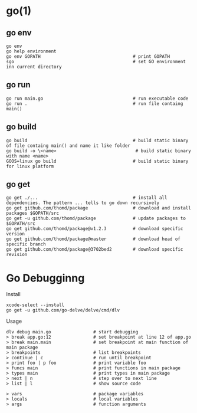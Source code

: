 
# go(1)

## go env

    go env
    go help environment
    go env GOPATH                                   # print GOPATH
    sgo                                             # set GO environment inn current directory

## go run

    go run main.go                                  # run executable code
    go run .                                        # run file containg main()

## go build

    go build                                        # build static binary of file containg main() and name it like folder
    go build -o \<name>                              # build static binary with name <name>
    GOOS=linux go build                             # build static binary for linux platform

## go get

    go get ./...                                    # install all dependencies. The pattern ... tells to go down recursively
    go get github.com/thomd/package                 # download and install packages $GOPATH/src
    go get -u github.com/thomd/package              # update packages to $GOPATH/src
    go get github.com/thomd/package@v1.2.3          # download specific version
    go get github.com/thomd/package@master          # download head of specific branch
    go get github.com/thomd/package@3702bed2        # download specific revision

# Go Debugginng

Install

    xcode-select --install
    go get -u github.com/go-delve/delve/cmd/dlv

Usage

    dlv debug main.go                # start debugging
    > break app.go:12                # set breakpoint at line 12 of app.go
    > break main.main                # set breakpoint at main function of main package
    > breakpoints                    # list breakpoints
    > continue | c                   # run until breakpoint
    > print foo | p foo              # print variable foo
    > funcs main                     # print functions in main package
    > types main                     # print types in main package
    > next | n                       # step over to next line
    > list | l                       # show source code

    > vars                           # package variables
    > locals                         # local variables
    > args                           # function arguments
